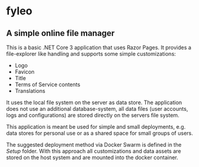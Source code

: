 # fyleo

## A simple online file manager

This is a basic .NET Core 3 application that uses Razor Pages. It provides a file-explorer like handling and supports some simple customizations:

- Logo
- Favicon
- Title
- Terms of Service contents
- Translations

It uses the local file system on the server as data store. The application does not use an additional database-system, all data files (user accounts, logs and configurations) are stored directly on the servers file system. 

This application is meant be used for simple and small deployments, e.g. data stores for personal use or as a shared space for small groups of users.

The suggested deployment method via Docker Swarm is defined in the *Setup* folder. With this approach all customizations and data assets are stored on the host system and are mounted into the docker container.